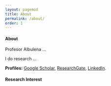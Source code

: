 ```yaml
---
layout: pagemod
title: About
permalink: /about/
order: 1
---
```


<!-- About --> 

#### About

Profesor Albulena ...

 I do research ...
 

**Profiles:** [Google Scholar](https://scholar.google.com/citations?user=VPn08HIAAAAJ&hl=en), [ResearchGate](https://www.researchgate.net/profile/Albulena_Shala), [LinkedIn](https://www.linkedin.com/in/albulena-shala-099556129).

<!--This is a jekyll based resume template. You can find the full source code on [GitHub](https://github.com/bk2dcradle/researcher)-->

#### Research Interest

